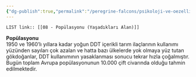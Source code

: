 ```yaml
---
{"dg-publish":true,"permalink":"/peregrine-falcons/psikoloji-ve-oezellikleri/08-popuelasyonu-yasadiklari-alan/"}
---
```


`LIST link:: [[08 - Popülasyonu (Yaşadıkları Alan)]] `

**Popülasyonu**  
1950 ve 1960’lı yıllara kadar yoğun DDT içerikli tarım ilaçlarının kullanımı yüzünden sayıları çok azalan ve hatta bazı ülkelerde yok olmaya yüz tutan gökdoğanlar, DDT kullanımının yasaklanması sonucu tekrar hızla çoğalmıştır. Bugün toplam Avrupa popülasyonunun 10.000 çift civarında olduğu tahmin edilmektedir.